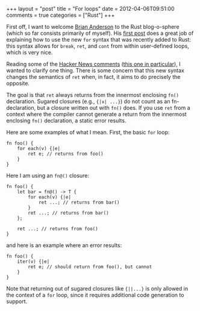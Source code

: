 +++
layout = "post"
title = "For loops"
date = 2012-04-06T09:51:00
comments = true
categories = ["Rust"]
+++

First off, I want to welcome [Brian Anderson][brson] to the Rust blog-o-sphere
(which so far consists primarily of myself).  His [first post][post1]
does a great job of explaining how to use the new `for` syntax that
was recently added to Rust: this syntax allows for `break`, `ret`, and
`cont` from within user-defined loops, which is very nice.

Reading some of the [Hacker News comments][hn]
([this one in particular][hnc]), I wanted to clarify one thing.  There
is some concern that this new syntax changes the semantics of `ret`
when, in fact, it aims to do precisely the opposite.

The goal is that `ret` always returns from the innermost enclosing
`fn()` declaration.  Sugared closures (e.g., `{|x| ...}`) do not count
as an fn-declaration, but a closure written out with `fn()` does.  If
you use `ret` from a context where the compiler cannot generate a
return from the innermost enclosing `fn()` declaration, a static error
results.

Here are some examples of what I mean.  First, the basic `for` loop:

    fn foo() {
        for each(v) {|e|
            ret e; // returns from foo()
        }
    }

Here I am using an `fn@()` closure:

    fn foo() {
        let bar = fn@() -> T {
            for each(v) {|e|
                ret ...; // returns from bar()
            }
            ret ...; // returns from bar()
        };
        
        ret ...; // returns from foo()
    }

and here is an example where an error results:

    fn foo() {
        iter(v) {|e|
            ret e; // should return from foo(), but cannot
        }
    }

Note that returning out of sugared closures like `{||...}` is only
allowed in the context of a `for` loop, since it requires additional
code generation to support.

[brson]: http://brson.github.com/
[post1]: http://brson.github.com/rust/2012/04/05/new-for-loops/
[hn]: http://news.ycombinator.com/item?id=3806152
[hnc]: http://news.ycombinator.com/item?id=3807365
